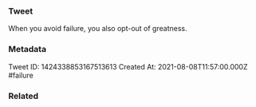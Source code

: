 ### Tweet
When you avoid failure, you also opt-out of greatness.

### Metadata
Tweet ID: 1424338853167513613
Created At: 2021-08-08T11:57:00.000Z
#failure 

### Related

